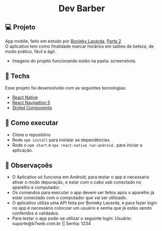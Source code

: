 <h1 align="center">Dev Barber</h1>


## 💻 Projeto

App mobile, feito em estudo por [Bonieky Lacerda](https://www.youtube.com/watch?v=kk_pGWBOkc4), [Parte 2](https://www.youtube.com/watch?v=wdvxNgGV0sU&ab_channel=BoniekyLacerda)
<br>
O aplicativo tem como finalidade marcar horários em salões de beleza, de modo prático, fácil e ágil.
<br>
- Imagens do projeto funcionando estão na pasta: screenshots.



## 🔨 Techs

Esse projeto foi desenvolvido com as seguintes tecnologias:

- [React Native](https://reactnative.dev/docs/getting-started)
- [React Navigation 5](https://reactnavigation.org/blog/2020/02/06/react-navigation-5.0/)
- [Styled Components](https://styled-components.com/docs/basics)



## 🚀 Como executar

- Clone o repositório
- Rode `npm install` para instalar as dependências.
- Rode o `npm start` e `npx react-native run-android.` para iniciar a aplicação.



## 💬 Observaçoẽs

<ul>
  <li>O Aplicativo só funciona em Android, para testar o app é necessario ativar o modo depuração, e estar com o cabo usb conectado no aparelho e computador.</li>
  <li>Os comandos para executar o app devem ser feitos após o aparelho já estar conectado com o computador que vai ser utilizado.</li>
  <li>O aplicativo utiliza uma API feita por Bonieky Lacerda, e para fazer login no app é necessário colocoar um usuário e senha que já estão sendo                       conferidos e validados.</li>
  <li>Para testar o app pode-se utilizar o seguinte login: Usuário: suporte@b7web.com.br ||  Senha: 1234</li>
</ul>


